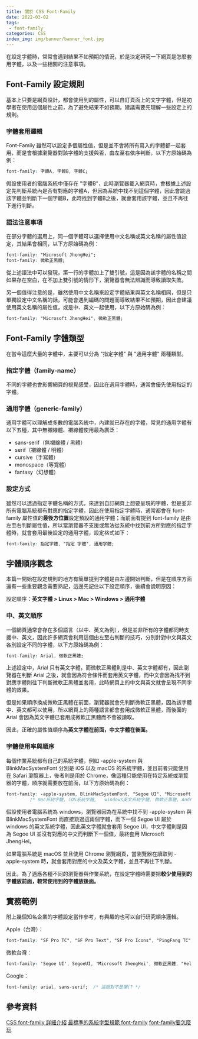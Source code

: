 ```yaml
---
title: 關於 CSS Font-Family
date: 2022-03-02
tags:
 - font-family
categories: CSS
index_img: img/banner/banner_font.jpg
---
```


在設定字體時，常常會遇到結果不如預期的情況，於是決定研究一下網頁是怎麼套用字體，以及一些相關的注意事項。

<!--more-->

## Font-Family 設定規則

基本上只要是網頁設計，都會使用到的屬性，可以自訂頁面上的文字字體，但是初學者在使用這個屬性之前，為了避免結果不如預期，建議需要先理解一些設定上的規則。

### 字體套用邏輯

Font-Family 雖然可以設定多個屬性值，但是並不會將所有寫入的字體都一起套用，而是會根據瀏覽器對該字體的支援與否，由左至右依序判斷，以下方原始碼為例：

```css
font-family: 字體A, 字體B, 字體C;
```

假設使用者的電腦系統中僅存在 "字體B"，此時瀏覽器載入網頁時，會根據上述設定先判斷系統內是否有對應的字體A，但因為系統中找不到這個字體，因此會跳過該字體並判斷下一個字體B，此時找到字體B之後，就會套用該字體，並且不再往下進行判斷。

### 語法注意事項

在部分字體的選用上，同一個字體可以選擇使用中文名稱或英文名稱的屬性值設定，其結果會相同，以下方原始碼為例：

```css
font-family: "Microsoft JhengHei";
font-family: 微軟正黑體;
```

從上述語法中可以發現，第一行的字體加上了雙引號，這是因為該字體的名稱之間如果存在空白，在不加上雙引號的情形下，瀏覽器會無法辨識而導致讀取失敗。

另一個值得注意的是，雖然使用中文名稱來設定字體結果與英文名稱相同，但是只單獨設定中文名稱的話，可能會遇到編碼的問題而導致結果不如預期，因此會建議使用英文名稱的屬性值，或是中、英文一起使用，以下方原始碼為例：

```css
font-family: "Microsoft JhengHei", 微軟正黑體;
```


## Font-Family 字體類型

在當今這麼大量的字體中，主要可以分為 "指定字體" 與 "通用字體" 兩種類型。

### 指定字體（family-name）

不同的字體也會影響網頁的視覺感受，因此在選用字體時，通常會優先使用指定的字體。

### 通用字體（generic-family）

通用字體可以理解成多數的電腦系統中，內建就已存在的字體，常見的通用字體有以下五種，其中無襯線體、襯線體使用最為廣泛：

- sans-serif（無襯線體 / 黑體）
- serif（襯線體 / 明體）
- cursive（手寫體）
- monospace（等寬體）
- fantasy（幻想體）

### 設定方式

雖然可以透過指定字體名稱的方式，來達到自訂網頁上想要呈現的字體，但是並非所有電腦系統都有對應的指定字體，因此在使用指定字體時，通常都會在 font-family 屬性值的**最後方位置**設定預設的通用字體；而前面有提到 font-family 是由左至右判斷屬性值，所以當瀏覽器不支援或無法從系統中找到前方所對應的指定字體時，就會套用最後設定的通用字體，設定格式如下：

```css
font-family: 指定字體, "指定 字體", 通用字體;
```


## 字體順序觀念

本篇一開始在設定規則的地方有簡單提到字體是由左邊開始判斷，但是在順序方面還有一些重要觀念需要熟記，這邊先記住以下設定順序，後續會說明原因：

設定順序：**英文字體 > Linux > Mac > Windows > 通用字體**
<!-- 這部分一直沒有比較好的解釋 -->



### 中、英文順序

一個網頁通常會存在多個語言（以中、英文為例），但是並非所有的字體都同時支援中、英文，因此許多網頁會利用這個由左至右判斷的技巧，分別針對中文與英文各別設定不同的字體，以下方原始碼為例：

```css
font-family: Arial, 微軟正黑體;
```

上述設定中，Arial 只有英文字體，而微軟正黑體則是中、英文字體都有，因此瀏覽器在判斷 Arial 之後，就會因為符合條件而套用英文字體，而中文會因為找不到對應字體則往下判斷微軟正黑體並套用，此時網頁上的中文與英文就會呈現不同字體的效果。

但是如果順序換成微軟正黑體在前面，瀏覽器就會先判斷微軟正黑體，因為該字體中、英文都可以使用，所以網頁上的兩種語言都會套用成微軟正黑體，而後面的 Arial 會因為英文字體已套用成微軟正黑體而不會被讀取。

因此，正確的屬性值順序為**英文字體在前面，中文字體在後面。**

### 字體使用率與順序

每個作業系統都有自己的系統字體，例如 -apple-system 與 BlinkMacSystemFont 分別是 iOS 以及 macOS 的系統字體，並且前者只能使用在 Safari 瀏覽器上，後者則是用於 Chrome，像這種只能使用在特定系統或瀏覽器的字體，順序就需要放在前面，以下方原始碼為例：

```css
font-family: -apple-system, BlinkMacSystemFont, "Segoe UI", "Microsoft JhengHei", Roboto, "Helvetica Neue", Arial, sans-serif;
	     /* mac系統字體, iOS系統字體,	windows英文系統字體, 微軟正黑體, Android系統字體, iOS系統字體, 通用字體, 通用字體 */
```

假設使用者電腦系統為 windows，瀏覽器因為在系統中找不到 -apple-system 與 BlinkMacSystemFont 而直接跳過這兩個字體，而下一個 Segoe UI 屬於 windows 的英文系統字體，因此英文字體就會套用 Segoe UI，中文字體則是因為 Segoe UI 並沒有對應的中文而判斷下一個值，最終套用 Microsoft JhengHei。

如果電腦系統是 macOS 並且使用 Chrome 瀏覽網頁，當瀏覽器在讀取到 -apple-system 時，就會套用對應的中文及英文字體，並且不再往下判斷。

因此，為了適應各種不同的瀏覽器與作業系統，在設定字體時需要把**較少使用到的字體放前面，較常使用到的字體放後面。**



## 實務範例

附上幾個知名企業的字體設定當作參考，有興趣的也可以自行研究順序邏輯。

Apple（台灣）：

```css
font-family: "SF Pro TC", "SF Pro Text", "SF Pro Icons", "PingFang TC", "Helvetica Neue", "Helvetica", "Arial", sans-serif;
```

微軟台灣：

```css
font-family: 'Segoe UI', SegoeUI, 'Microsoft JhengHei', 微軟正黑體, "Helvetica Neue", Helvetica, Arial, sans-serif;
```

Google：

```css
font-family: arial, sans-serif;  /* 這絕對不是懶(? */
```



## 參考資料

[CSS font-family 詳細介紹](https://www.oxxostudio.tw/articles/201811/css-font-family.html)
[最標準的系統字型規範 font-family](https://codertw.com/%E5%89%8D%E7%AB%AF%E9%96%8B%E7%99%BC/180456/#outline__1_2_1)
[font-family要怎麼玩](https://www.casper.tw/css/2014/01/01/font-family/)
